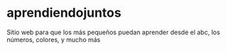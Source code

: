 # aprendiendojuntos
Sitio web para que los más pequeños puedan aprender desde el abc, los números, colores, y mucho más

